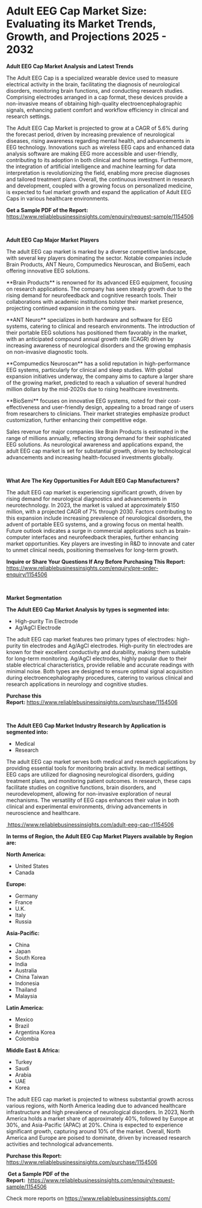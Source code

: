 <p><h1>Adult EEG Cap Market Size: Evaluating its Market Trends, Growth, and Projections 2025 - 2032</h1></p><p><strong>Adult EEG Cap Market Analysis and Latest Trends</strong></p>
<p><p>The Adult EEG Cap is a specialized wearable device used to measure electrical activity in the brain, facilitating the diagnosis of neurological disorders, monitoring brain functions, and conducting research studies. Comprising electrodes arranged in a cap format, these devices provide a non-invasive means of obtaining high-quality electroencephalographic signals, enhancing patient comfort and workflow efficiency in clinical and research settings.</p><p>The Adult EEG Cap Market is projected to grow at a CAGR of 5.6% during the forecast period, driven by increasing prevalence of neurological diseases, rising awareness regarding mental health, and advancements in EEG technology. Innovations such as wireless EEG caps and enhanced data analysis software are making EEG more accessible and user-friendly, contributing to its adoption in both clinical and home settings. Furthermore, the integration of artificial intelligence and machine learning for data interpretation is revolutionizing the field, enabling more precise diagnoses and tailored treatment plans. Overall, the continuous investment in research and development, coupled with a growing focus on personalized medicine, is expected to fuel market growth and expand the application of Adult EEG Caps in various healthcare environments.</p></p>
<p><strong>Get a Sample PDF of the Report:&nbsp;</strong> <a href="https://www.reliablebusinessinsights.com/enquiry/request-sample/1154506?utm_campaign=3087&utm_medium=2&utm_source=Github&utm_content=ia&utm_term=05032025&utm_id=adult-eeg-cap">https://www.reliablebusinessinsights.com/enquiry/request-sample/1154506</a></p>
<p>&nbsp;</p>
<p><strong>Adult EEG Cap Major Market Players</strong></p>
<p><p>The adult EEG cap market is marked by a diverse competitive landscape, with several key players dominating the sector. Notable companies include Brain Products, ANT Neuro, Compumedics Neuroscan, and BioSemi, each offering innovative EEG solutions.</p><p>**Brain Products** is renowned for its advanced EEG equipment, focusing on research applications. The company has seen steady growth due to the rising demand for neurofeedback and cognitive research tools. Their collaborations with academic institutions bolster their market presence, projecting continued expansion in the coming years.</p><p>**ANT Neuro** specializes in both hardware and software for EEG systems, catering to clinical and research environments. The introduction of their portable EEG solutions has positioned them favorably in the market, with an anticipated compound annual growth rate (CAGR) driven by increasing awareness of neurological disorders and the growing emphasis on non-invasive diagnostic tools.</p><p>**Compumedics Neuroscan** has a solid reputation in high-performance EEG systems, particularly for clinical and sleep studies. With global expansion initiatives underway, the company aims to capture a larger share of the growing market, predicted to reach a valuation of several hundred million dollars by the mid-2020s due to rising healthcare investments.</p><p>**BioSemi** focuses on innovative EEG systems, noted for their cost-effectiveness and user-friendly design, appealing to a broad range of users from researchers to clinicians. Their market strategies emphasize product customization, further enhancing their competitive edge.</p><p>Sales revenue for major companies like Brain Products is estimated in the range of millions annually, reflecting strong demand for their sophisticated EEG solutions. As neurological awareness and applications expand, the adult EEG cap market is set for substantial growth, driven by technological advancements and increasing health-focused investments globally.</p></p>
<p>&nbsp;</p>
<p><strong>What Are The Key Opportunities For Adult EEG Cap Manufacturers?</strong></p>
<p><p>The adult EEG cap market is experiencing significant growth, driven by rising demand for neurological diagnostics and advancements in neurotechnology. In 2023, the market is valued at approximately $150 million, with a projected CAGR of 7% through 2030. Factors contributing to this expansion include increasing prevalence of neurological disorders, the advent of portable EEG systems, and a growing focus on mental health. Future outlook indicates a surge in commercial applications such as brain-computer interfaces and neurofeedback therapies, further enhancing market opportunities. Key players are investing in R&D to innovate and cater to unmet clinical needs, positioning themselves for long-term growth.</p></p>
<p><strong>Inquire or Share Your Questions If Any Before Purchasing This Report:</strong> <a href="https://www.reliablebusinessinsights.com/enquiry/pre-order-enquiry/1154506?utm_campaign=3087&utm_medium=2&utm_source=Github&utm_content=ia&utm_term=05032025&utm_id=adult-eeg-cap">https://www.reliablebusinessinsights.com/enquiry/pre-order-enquiry/1154506</a></p>
<p>&nbsp;</p>
<p><strong>Market Segmentation</strong></p>
<p><strong>The Adult EEG Cap Market Analysis by types is segmented into:</strong></p>
<p><ul><li>High-purity Tin Electrode</li><li>Ag/AgCl Electrode</li></ul></p>
<p><p>The adult EEG cap market features two primary types of electrodes: high-purity tin electrodes and Ag/AgCl electrodes. High-purity tin electrodes are known for their excellent conductivity and durability, making them suitable for long-term monitoring. Ag/AgCl electrodes, highly popular due to their stable electrical characteristics, provide reliable and accurate readings with minimal noise. Both types are designed to ensure optimal signal acquisition during electroencephalography procedures, catering to various clinical and research applications in neurology and cognitive studies.</p></p>
<p><strong>Purchase this Report:&nbsp;</strong><a href="https://www.reliablebusinessinsights.com/purchase/1154506?utm_campaign=3087&utm_medium=2&utm_source=Github&utm_content=ia&utm_term=05032025&utm_id=adult-eeg-cap">https://www.reliablebusinessinsights.com/purchase/1154506</a></p>
<p>&nbsp;</p>
<p><strong>The Adult EEG Cap Market Industry Research by Application is segmented into:</strong></p>
<p><ul><li>Medical</li><li>Research</li></ul></p>
<p><p>The adult EEG cap market serves both medical and research applications by providing essential tools for monitoring brain activity. In medical settings, EEG caps are utilized for diagnosing neurological disorders, guiding treatment plans, and monitoring patient outcomes. In research, these caps facilitate studies on cognitive functions, brain disorders, and neurodevelopment, allowing for non-invasive exploration of neural mechanisms. The versatility of EEG caps enhances their value in both clinical and experimental environments, driving advancements in neuroscience and healthcare.</p></p>
<p><a href="https://www.reliablebusinessinsights.com/adult-eeg-cap-r1154506?utm_campaign=3087&utm_medium=2&utm_source=Github&utm_content=ia&utm_term=05032025&utm_id=adult-eeg-cap">&nbsp;https://www.reliablebusinessinsights.com/adult-eeg-cap-r1154506</a></p>
<p><strong>In terms of Region, the Adult EEG Cap Market Players available by Region are:</strong></p>
<p>
    <p> <strong> North America: </strong>
        <ul>
            <li>United States</li>
            <li>Canada</li>
        </ul>
        </p> 
    <p> <strong> Europe: </strong>
        <ul>
            <li>Germany</li>
            <li>France</li>
            <li>U.K.</li>
            <li>Italy</li>
            <li>Russia</li>
        </ul>
        </p> 
    <p> <strong> Asia-Pacific: </strong>
        <ul>
            <li>China</li>
            <li>Japan</li>
            <li>South Korea</li>
            <li>India</li>
            <li>Australia</li>
            <li>China Taiwan</li>
            <li>Indonesia</li>
            <li>Thailand</li>
            <li>Malaysia</li>
        </ul>
        </p> 
    <p> <strong> Latin America: </strong>
        <ul>
            <li>Mexico</li>
            <li>Brazil</li>
            <li>Argentina Korea</li>
            <li>Colombia</li>
        </ul>
        </p> 
    <p> <strong> Middle East & Africa: </strong>
        <ul>
            <li>Turkey</li>
            <li>Saudi</li>
            <li>Arabia</li>
            <li>UAE</li>
            <li>Korea</li>
        </ul>
    </p>
    </p>
<p><p>The adult EEG cap market is projected to witness substantial growth across various regions, with North America leading due to advanced healthcare infrastructure and high prevalence of neurological disorders. In 2023, North America holds a market share of approximately 40%, followed by Europe at 30%, and Asia-Pacific (APAC) at 20%. China is expected to experience significant growth, capturing around 10% of the market. Overall, North America and Europe are poised to dominate, driven by increased research activities and technological advancements.</p></p>
<p><strong>Purchase this Report: </strong><a href="https://www.reliablebusinessinsights.com/purchase/1154506?utm_campaign=3087&utm_medium=2&utm_source=Github&utm_content=ia&utm_term=05032025&utm_id=adult-eeg-cap">https://www.reliablebusinessinsights.com/purchase/1154506</a></p>
<p>&nbsp;<strong>Get a Sample PDF of the Report:&nbsp;&nbsp;</strong><a href="https://www.reliablebusinessinsights.com/enquiry/request-sample/1154506?utm_campaign=3087&utm_medium=2&utm_source=Github&utm_content=ia&utm_term=05032025&utm_id=adult-eeg-cap">https://www.reliablebusinessinsights.com/enquiry/request-sample/1154506</a></p>
<p><strong></strong></p>
<p>Check more reports on <a href="https://www.reliablebusinessinsights.com/?utm_campaign=3087&utm_medium=2&utm_source=Github&utm_content=ia&utm_term=05032025&utm_id=adult-eeg-cap">https://www.reliablebusinessinsights.com/</a></p>